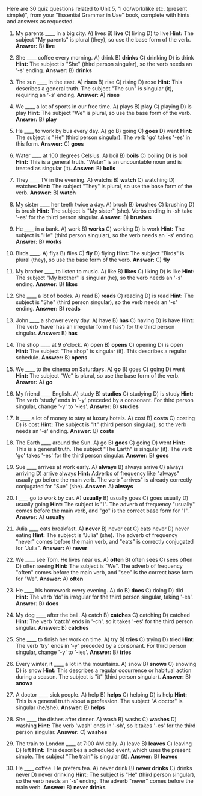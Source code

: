 Here are 30 quiz questions related to Unit 5, "I do/work/like etc. (present simple)", from your "Essential Grammar in Use" book, complete with hints and answers as requested.

1.  My parents ____ in a big city.
    A) lives
    B) **live**
    C) living
    D) to live
    **Hint:** The subject "My parents" is plural (they), so use the base form of the verb.
    **Answer:** B) **live**

2.  She ____ coffee every morning.
    A) drink
    B) **drinks**
    C) drinking
    D) is drink
    **Hint:** The subject is "She" (third person singular), so the verb needs an '-s' ending.
    **Answer:** B) **drinks**

3.  The sun ____ in the east.
    A) **rises**
    B) rise
    C) rising
    D) rose
    **Hint:** This describes a general truth. The subject "The sun" is singular (it), requiring an '-s' ending.
    **Answer:** A) **rises**

4.  We ____ a lot of sports in our free time.
    A) plays
    B) **play**
    C) playing
    D) is play
    **Hint:** The subject "We" is plural, so use the base form of the verb.
    **Answer:** B) **play**

5.  He ____ to work by bus every day.
    A) go
    B) going
    C) **goes**
    D) went
    **Hint:** The subject is "He" (third person singular). The verb 'go' takes '-es' in this form.
    **Answer:** C) **goes**

6.  Water ____ at 100 degrees Celsius.
    A) boil
    B) **boils**
    C) boiling
    D) is boil
    **Hint:** This is a general truth. "Water" is an uncountable noun and is treated as singular (it).
    **Answer:** B) **boils**

7.  They ____ TV in the evening.
    A) watchs
    B) **watch**
    C) watching
    D) watches
    **Hint:** The subject "They" is plural, so use the base form of the verb.
    **Answer:** B) **watch**

8.  My sister ____ her teeth twice a day.
    A) brush
    B) **brushes**
    C) brushing
    D) is brush
    **Hint:** The subject is "My sister" (she). Verbs ending in -sh take '-es' for the third person singular.
    **Answer:** B) **brushes**

9.  He ____ in a bank.
    A) work
    B) **works**
    C) working
    D) is work
    **Hint:** The subject is "He" (third person singular), so the verb needs an '-s' ending.
    **Answer:** B) **works**

10. Birds ____.
    A) flys
    B) flies
    C) **fly**
    D) flying
    **Hint:** The subject "Birds" is plural (they), so use the base form of the verb.
    **Answer:** C) **fly**

11. My brother ____ to listen to music.
    A) like
    B) **likes**
    C) liking
    D) is like
    **Hint:** The subject "My brother" is singular (he), so the verb needs an '-s' ending.
    **Answer:** B) **likes**

12. She ____ a lot of books.
    A) read
    B) **reads**
    C) reading
    D) is read
    **Hint:** The subject is "She" (third person singular), so the verb needs an '-s' ending.
    **Answer:** B) **reads**

13. John ____ a shower every day.
    A) have
    B) **has**
    C) having
    D) is have
    **Hint:** The verb 'have' has an irregular form ('has') for the third person singular.
    **Answer:** B) **has**

14. The shop ____ at 9 o'clock.
    A) open
    B) **opens**
    C) opening
    D) is open
    **Hint:** The subject "The shop" is singular (it). This describes a regular schedule.
    **Answer:** B) **opens**

15. We ____ to the cinema on Saturdays.
    A) **go**
    B) goes
    C) going
    D) went
    **Hint:** The subject "We" is plural, so use the base form of the verb.
    **Answer:** A) **go**

16. My friend ____ English.
    A) study
    B) **studies**
    C) studying
    D) is study
    **Hint:** The verb 'study' ends in '-y' preceded by a consonant. For third person singular, change '-y' to '-ies'.
    **Answer:** B) **studies**

17. It ____ a lot of money to stay at luxury hotels.
    A) cost
    B) **costs**
    C) costing
    D) is cost
    **Hint:** The subject is "It" (third person singular), so the verb needs an '-s' ending.
    **Answer:** B) **costs**

18. The Earth ____ around the Sun.
    A) go
    B) **goes**
    C) going
    D) went
    **Hint:** This is a general truth. The subject "The Earth" is singular (it). The verb 'go' takes '-es' for the third person singular.
    **Answer:** B) **goes**

19. Sue ____ arrives at work early.
    A) **always**
    B) always arrive
    C) always arriving
    D) arrive always
    **Hint:** Adverbs of frequency like "always" usually go before the main verb. The verb "arrives" is already correctly conjugated for "Sue" (she).
    **Answer:** A) **always**

20. I ____ go to work by car.
    A) **usually**
    B) usually goes
    C) goes usually
    D) usually going
    **Hint:** The subject is "I". The adverb of frequency "usually" comes before the main verb, and "go" is the correct base form for "I".
    **Answer:** A) **usually**

21. Julia ____ eats breakfast.
    A) **never**
    B) never eat
    C) eats never
    D) never eating
    **Hint:** The subject is "Julia" (she). The adverb of frequency "never" comes before the main verb, and "eats" is correctly conjugated for "Julia".
    **Answer:** A) **never**

22. We ____ see Tom. He lives near us.
    A) **often**
    B) often sees
    C) sees often
    D) often seeing
    **Hint:** The subject is "We". The adverb of frequency "often" comes before the main verb, and "see" is the correct base form for "We".
    **Answer:** A) **often**

23. He ____ his homework every evening.
    A) do
    B) **does**
    C) doing
    D) did
    **Hint:** The verb 'do' is irregular for the third person singular, taking '-es'.
    **Answer:** B) **does**

24. My dog ____ after the ball.
    A) catch
    B) **catches**
    C) catching
    D) catched
    **Hint:** The verb 'catch' ends in '-ch', so it takes '-es' for the third person singular.
    **Answer:** B) **catches**

25. She ____ to finish her work on time.
    A) try
    B) **tries**
    C) trying
    D) tried
    **Hint:** The verb 'try' ends in '-y' preceded by a consonant. For third person singular, change '-y' to '-ies'.
    **Answer:** B) **tries**

26. Every winter, it ____ a lot in the mountains.
    A) snow
    B) **snows**
    C) snowing
    D) is snow
    **Hint:** This describes a regular occurrence or habitual action during a season. The subject is "it" (third person singular).
    **Answer:** B) **snows**

27. A doctor ____ sick people.
    A) help
    B) **helps**
    C) helping
    D) is help
    **Hint:** This is a general truth about a profession. The subject "A doctor" is singular (he/she).
    **Answer:** B) **helps**

28. She ____ the dishes after dinner.
    A) wash
    B) washs
    C) **washes**
    D) washing
    **Hint:** The verb 'wash' ends in '-sh', so it takes '-es' for the third person singular.
    **Answer:** C) **washes**

29. The train to London ____ at 7:00 AM daily.
    A) leave
    B) **leaves**
    C) leaving
    D) left
    **Hint:** This describes a scheduled event, which uses the present simple. The subject "The train" is singular (it).
    **Answer:** B) **leaves**

30. He ____ coffee. He prefers tea.
    A) never drink
    B) **never drinks**
    C) drinks never
    D) never drinking
    **Hint:** The subject is "He" (third person singular), so the verb needs an '-s' ending. The adverb "never" comes before the main verb.
    **Answer:** B) **never drinks**